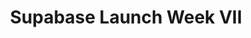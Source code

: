 ---
title: "Supabase Launch Week VII"
company: Supabase
start: 2022-04-10
finish: 2022-04-14
link: https://supabase.com/blog/launch-week-7-community-highlights
image: /media/event-supabase-7.png
launchpage: false
---